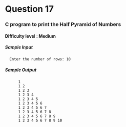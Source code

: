 # Question 17

### C program to print the Half Pyramid of Numbers

#### Difficulty level : Medium

##### Sample Input

      Enter the number of rows: 10

##### Sample Output

```
      1
      1 2
      1 2 3
      1 2 3 4
      1 2 3 4 5
      1 2 3 4 5 6
      1 2 3 4 5 6 7
      1 2 3 4 5 6 7 8
      1 2 3 4 5 6 7 8 9
      1 2 3 4 5 6 7 8 9 10
```
